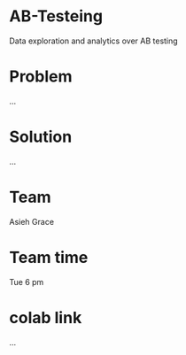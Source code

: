 # AB-Testeing
Data exploration and analytics over AB testing 
# Problem
...
# Solution
...
# Team
Asieh 
Grace
# Team time 
Tue 6 pm
# colab link
...
